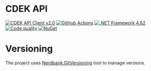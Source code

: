 # CDEK API

[![CDEK API Client v2.0](https://img.shields.io/badge/cdek%20api-v2.0-%2300B33C)](https://api-docs.cdek.ru/29923741.html)
[![GitHub Actions](https://img.shields.io/endpoint.svg?url=https%3A%2F%2Factions-badge.atrox.dev%2Fyallie%2FCdekSdk%2Fbadge&label=build&logo=none)](https://actions-badge.atrox.dev/yallie/CdekSdk/goto)
[![.NET Framework 4.62](https://img.shields.io/badge/.net-v4.62-yellow)](https://www.microsoft.com/ru-RU/download/details.aspx?id=53321)
[![Code quality](https://img.shields.io/codefactor/grade/github/yallie/CdekSdk)](https://www.codefactor.io/repository/github/yallie/CdekSdk)
[![NuGet](https://img.shields.io/nuget/v/CdekSdk.svg)](https://nuget.org/packages/CdekSdk)

# Versioning

The project uses [Nerdbank.GitVersioning](https://github.com/dotnet/Nerdbank.GitVersioning) tool to manage versions.
